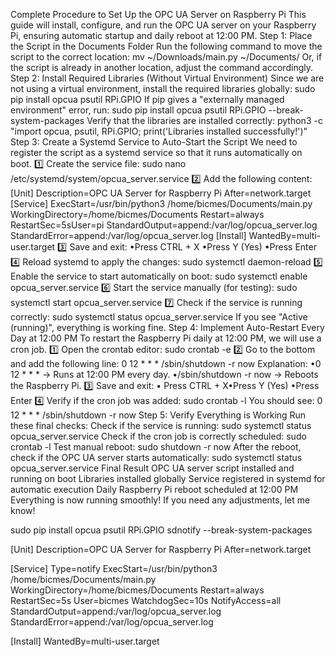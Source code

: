 Complete Procedure to Set Up the OPC UA Server on Raspberry Pi
This guide will install, configure, and run the OPC UA server on your Raspberry Pi,
ensuring automatic startup and daily reboot at 12:00 PM.
Step 1: Place the Script in the Documents Folder
Run the following command to move the script to the correct location:
mv ~/Downloads/main.py ~/Documents/
Or, if the script is already in another location, adjust the command accordingly.
Step 2: Install Required Libraries (Without Virtual Environment)
Since we are not using a virtual environment, install the required libraries globally:
sudo pip install opcua psutil RPi.GPIO
If pip gives a "externally managed environment" error, run:
sudo pip install opcua psutil RPi.GPIO --break-system-packages
Verify that the libraries are installed correctly:
python3 -c "import opcua, psutil, RPi.GPIO; print('Libraries installed successfully!')"
Step 3: Create a Systemd Service to Auto-Start the Script
We need to register the script as a systemd service so that it runs automatically on
boot.
1️⃣ Create the service file:
sudo nano /etc/systemd/system/opcua_server.service
2️⃣ Add the following content:
[Unit]
Description=OPC UA Server for Raspberry Pi
After=network.target
[Service]
ExecStart=/usr/bin/python3 /home/bicmes/Documents/main.py
WorkingDirectory=/home/bicmes/Documents
Restart=always
RestartSec=5sUser=pi
StandardOutput=append:/var/log/opcua_server.log
StandardError=append:/var/log/opcua_server.log
[Install]
WantedBy=multi-user.target
3️⃣ Save and exit:
•Press CTRL + X
•Press Y (Yes)
•Press Enter
4️⃣ Reload systemd to apply the changes:
sudo systemctl daemon-reload
5️⃣ Enable the service to start automatically on boot:
sudo systemctl enable opcua_server.service
6️⃣ Start the service manually (for testing):
sudo systemctl start opcua_server.service
7️⃣ Check if the service is running correctly:
sudo systemctl status opcua_server.service
If you see "Active (running)", everything is working fine.
Step 4: Implement Auto-Restart Every Day at 12:00 PM
To restart the Raspberry Pi daily at 12:00 PM, we will use a cron job.
1️⃣ Open the crontab editor:
sudo crontab -e
2️⃣ Go to the bottom and add the following line:
0 12 * * * /sbin/shutdown -r now
Explanation:
•0 12 * * * → Runs at 12:00 PM every day.
•/sbin/shutdown -r now → Reboots the Raspberry Pi.
3️⃣ Save and exit:
•
Press CTRL + X•Press Y (Yes)
•Press Enter
4️⃣ Verify if the cron job was added:
sudo crontab -l
You should see:
0 12 * * * /sbin/shutdown -r now
Step 5: Verify Everything is Working
Run these final checks:
Check if the service is running:
sudo systemctl status opcua_server.service
Check if the cron job is correctly scheduled:
sudo crontab -l
Test manual reboot:
sudo shutdown -r now
After the reboot, check if the OPC UA server starts automatically:
sudo systemctl status opcua_server.service
Final Result
OPC UA server script installed and running on boot
Libraries installed globally
Service registered in systemd for automatic execution
Daily Raspberry Pi reboot scheduled at 12:00 PM
Everything is now running smoothly!
If you need any adjustments, let me know!





sudo pip install opcua psutil RPi.GPIO sdnotify --break-system-packages

[Unit]
Description=OPC UA Server for Raspberry Pi
After=network.target

[Service]
Type=notify
ExecStart=/usr/bin/python3 /home/bicmes/Documents/main.py
WorkingDirectory=/home/bicmes/Documents
Restart=always
RestartSec=5s
User=bicmes
WatchdogSec=10s
NotifyAccess=all
StandardOutput=append:/var/log/opcua_server.log
StandardError=append:/var/log/opcua_server.log

[Install]
WantedBy=multi-user.target
